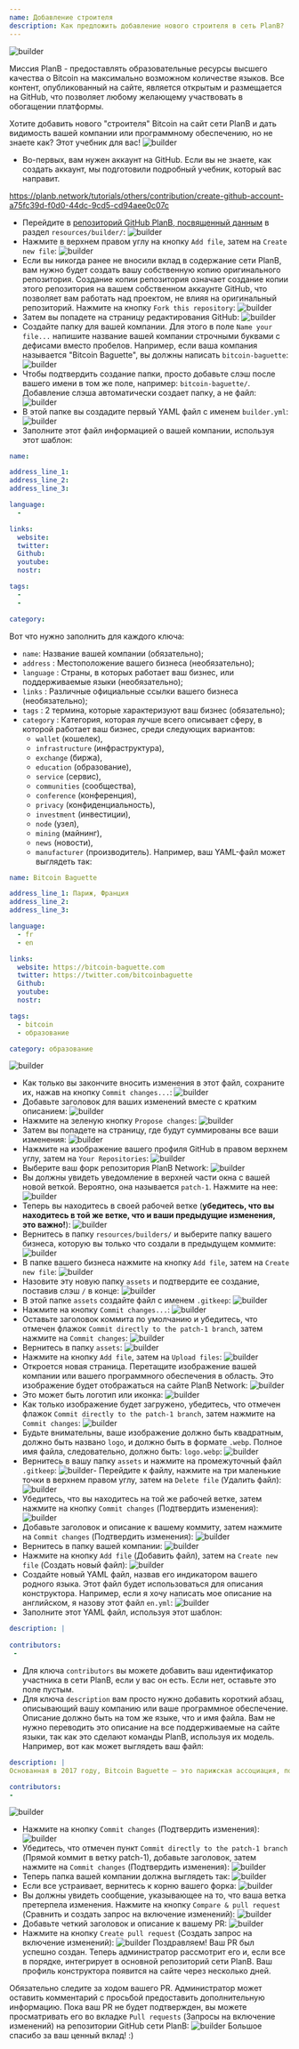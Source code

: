 ```yaml
---
name: Добавление строителя
description: Как предложить добавление нового строителя в сеть PlanB?
---
```

![builder](assets/cover.webp)

Миссия PlanB - предоставлять образовательные ресурсы высшего качества о Bitcoin на максимально возможном количестве языков. Все контент, опубликованный на сайте, является открытым и размещается на GitHub, что позволяет любому желающему участвовать в обогащении платформы.

Хотите добавить нового "строителя" Bitcoin на сайт сети PlanB и дать видимость вашей компании или программному обеспечению, но не знаете как? Этот учебник для вас!
![builder](assets/01.webp)
- Во-первых, вам нужен аккаунт на GitHub. Если вы не знаете, как создать аккаунт, мы подготовили подробный учебник, который вас направит.

https://planb.network/tutorials/others/contribution/create-github-account-a75fc39d-f0d0-44dc-9cd5-cd94aee0c07c


- Перейдите в [репозиторий GitHub PlanB, посвященный данным](https://github.com/PlanB-Network/bitcoin-educational-content/tree/dev/resources/builders) в раздел `resources/builder/`:
![builder](assets/02.webp)
- Нажмите в верхнем правом углу на кнопку `Add file`, затем на `Create new file`:
![builder](assets/03.webp)
- Если вы никогда ранее не вносили вклад в содержание сети PlanB, вам нужно будет создать вашу собственную копию оригинального репозитория. Создание копии репозитория означает создание копии этого репозитория на вашем собственном аккаунте GitHub, что позволяет вам работать над проектом, не влияя на оригинальный репозиторий. Нажмите на кнопку `Fork this repository`:
![builder](assets/04.webp)
- Затем вы попадете на страницу редактирования GitHub:
![builder](assets/05.webp)
- Создайте папку для вашей компании. Для этого в поле `Name your file...` напишите название вашей компании строчными буквами с дефисами вместо пробелов. Например, если ваша компания называется "Bitcoin Baguette", вы должны написать `bitcoin-baguette`:
![builder](assets/06.webp)
- Чтобы подтвердить создание папки, просто добавьте слэш после вашего имени в том же поле, например: `bitcoin-baguette/`. Добавление слэша автоматически создает папку, а не файл:
![builder](assets/07.webp)
- В этой папке вы создадите первый YAML файл с именем `builder.yml`:
![builder](assets/08.webp)
- Заполните этот файл информацией о вашей компании, используя этот шаблон:

```yaml
name:

address_line_1:
address_line_2:
address_line_3: 

language:
  - 

links:
  website:
  twitter:
  Github:
  youtube:
  nostr:

tags:
  - 
  - 

category:
```

Вот что нужно заполнить для каждого ключа:
- `name`: Название вашей компании (обязательно);
- `address` : Местоположение вашего бизнеса (необязательно);
- `language` : Страны, в которых работает ваш бизнес, или поддерживаемые языки (необязательно);
- `links` : Различные официальные ссылки вашего бизнеса (необязательно);
- `tags` : 2 термина, которые характеризуют ваш бизнес (обязательно);
- `category` : Категория, которая лучше всего описывает сферу, в которой работает ваш бизнес, среди следующих вариантов:
	- `wallet` (кошелек),
	- `infrastructure` (инфраструктура),
	- `exchange` (биржа),
	- `education` (образование),
	- `service` (сервис),
	- `communities` (сообщества),
	- `conference` (конференция),
	- `privacy` (конфиденциальность),
	- `investment` (инвестиции),
	- `node` (узел),
	- `mining` (майнинг),
	- `news` (новости),
	- `manufacturer` (производитель).
Например, ваш YAML-файл может выглядеть так:
```yaml
name: Bitcoin Baguette

address_line_1: Париж, Франция
address_line_2:
address_line_3: 

language:
  - fr
  - en

links:
  website: https://bitcoin-baguette.com
  twitter: https://twitter.com/bitcoinbaguette
  Github:
  youtube:
  nostr:

tags:
  - bitcoin
  - образование

category: образование
```

![builder](assets/09.webp)
- Как только вы закончите вносить изменения в этот файл, сохраните их, нажав на кнопку `Commit changes...`:
![builder](assets/10.webp)
- Добавьте заголовок для ваших изменений вместе с кратким описанием:
![builder](assets/11.webp)
- Нажмите на зеленую кнопку `Propose changes`:
![builder](assets/12.webp)
- Затем вы попадете на страницу, где будут суммированы все ваши изменения:
![builder](assets/13.webp)
- Нажмите на изображение вашего профиля GitHub в правом верхнем углу, затем на `Your Repositories`:
![builder](assets/14.webp)
- Выберите ваш форк репозитория PlanB Network:
![builder](assets/15.webp)
- Вы должны увидеть уведомление в верхней части окна с вашей новой веткой. Вероятно, она называется `patch-1`. Нажмите на нее:
![builder](assets/16.webp)
- Теперь вы находитесь в своей рабочей ветке (**убедитесь, что вы находитесь в той же ветке, что и ваши предыдущие изменения, это важно!**):
![builder](assets/17.webp)
- Вернитесь в папку `resources/builders/` и выберите папку вашего бизнеса, которую вы только что создали в предыдущем коммите:
![builder](assets/18.webp)
- В папке вашего бизнеса нажмите на кнопку `Add file`, затем на `Create new file`:
![builder](assets/19.webp)
- Назовите эту новую папку `assets` и подтвердите ее создание, поставив слэш `/` в конце:
![builder](assets/20.webp)
- В этой папке `assets` создайте файл с именем `.gitkeep`:
![builder](assets/21.webp)
- Нажмите на кнопку `Commit changes...`:
![builder](assets/22.webp)
- Оставьте заголовок коммита по умолчанию и убедитесь, что отмечен флажок `Commit directly to the patch-1 branch`, затем нажмите на `Commit changes`: ![builder](assets/23.webp)
- Вернитесь в папку `assets`:
![builder](assets/24.webp)
- Нажмите на кнопку `Add file`, затем на `Upload files`:
![builder](assets/25.webp)
- Откроется новая страница. Перетащите изображение вашей компании или вашего программного обеспечения в область. Это изображение будет отображаться на сайте PlanB Network:
![builder](assets/26.webp)
- Это может быть логотип или иконка:
![builder](assets/27.webp)
- Как только изображение будет загружено, убедитесь, что отмечен флажок `Commit directly to the patch-1 branch`, затем нажмите на `Commit changes`:
![builder](assets/28.webp)
- Будьте внимательны, ваше изображение должно быть квадратным, должно быть названо `logo`, и должно быть в формате `.webp`. Полное имя файла, следовательно, должно быть: `logo.webp`:
![builder](assets/29.webp)
- Вернитесь в вашу папку `assets` и нажмите на промежуточный файл `.gitkeep`:
![builder](assets/30.webp)- Перейдите к файлу, нажмите на три маленькие точки в верхнем правом углу, затем на `Delete file` (Удалить файл):
![builder](assets/31.webp)
- Убедитесь, что вы находитесь на той же рабочей ветке, затем нажмите на кнопку `Commit changes` (Подтвердить изменения):
![builder](assets/32.webp)
- Добавьте заголовок и описание к вашему коммиту, затем нажмите на `Commit changes` (Подтвердить изменения):
![builder](assets/33.webp)
- Вернитесь в папку вашей компании:
![builder](assets/34.webp)
- Нажмите на кнопку `Add file` (Добавить файл), затем на `Create new file` (Создать новый файл):
![builder](assets/35.webp)
- Создайте новый YAML файл, назвав его индикатором вашего родного языка. Этот файл будет использоваться для описания конструктора. Например, если я хочу написать мое описание на английском, я назову этот файл `en.yml`:
![builder](assets/36.webp)
- Заполните этот YAML файл, используя этот шаблон:
```yaml
description: |
 
contributors:
 - 
```

- Для ключа `contributors` вы можете добавить ваш идентификатор участника в сети PlanB, если у вас он есть. Если нет, оставьте это поле пустым.
- Для ключа `description` вам просто нужно добавить короткий абзац, описывающий вашу компанию или ваше программное обеспечение. Описание должно быть на том же языке, что и имя файла. Вам не нужно переводить это описание на все поддерживаемые на сайте языки, так как это сделают команды PlanB, используя их модель. Например, вот как может выглядеть ваш файл:
```yaml
description: |
Основанная в 2017 году, Bitcoin Baguette — это парижская ассоциация, посвященная организации встреч посвященных Bitcoin и технических мастер-классов. Мы собираем энтузиастов, экспертов и любопытных умов для изучения и обсуждения тонкостей технологии Bitcoin. Наши мероприятия предоставляют платформу для обмена знаниями, налаживания контактов и углубленного понимания внутреннего устройства Bitcoin. Присоединяйтесь к нам в Bitcoin Baguette, чтобы стать частью парижского сообщества Bitcoin и оставаться в курсе последних достижений в этой области.

contributors:
- 
```
![builder](assets/37.webp)
- Нажмите на кнопку `Commit changes` (Подтвердить изменения):
![builder](assets/38.webp)
- Убедитесь, что отмечен пункт `Commit directly to the patch-1 branch` (Прямой коммит в ветку patch-1), добавьте заголовок, затем нажмите на `Commit changes` (Подтвердить изменения):
![builder](assets/39.webp)
- Теперь папка вашей компании должна выглядеть так:
![builder](assets/40.webp)
- Если все устраивает, вернитесь к корню вашего форка:
![builder](assets/41.webp)
- Вы должны увидеть сообщение, указывающее на то, что ваша ветка претерпела изменения. Нажмите на кнопку `Compare & pull request` (Сравнить и создать запрос на включение изменений):
![builder](assets/42.webp)
- Добавьте четкий заголовок и описание к вашему PR:
![builder](assets/43.webp)
- Нажмите на кнопку `Create pull request` (Создать запрос на включение изменений):
![builder](assets/44.webp)
Поздравляем! Ваш PR был успешно создан. Теперь администратор рассмотрит его и, если все в порядке, интегрирует в основной репозиторий сети PlanB. Ваш профиль конструктора появится на сайте через несколько дней.

Обязательно следите за ходом вашего PR. Администратор может оставить комментарий с просьбой предоставить дополнительную информацию. Пока ваш PR не будет подтвержден, вы можете просматривать его во вкладке `Pull requests` (Запросы на включение изменений) на репозитории GitHub сети PlanB:
![builder](assets/45.webp)
Большое спасибо за ваш ценный вклад! :)
